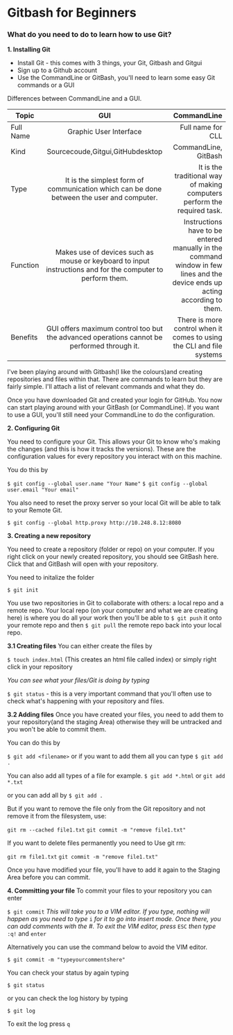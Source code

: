 # Gitbash for Beginners
### What do you need to do to learn how to use Git?

**1. Installing Git**
- Install Git - this comes with 3 things, your Git, Gitbash and Gitgui
- Sign up to a Github account
- Use the CommandLine or GitBash, you'll need to learn some easy Git commands or a GUI

Differences between CommandLine and a GUI.

| Topic        | GUI | CommandLine|
| ------------- |:-------------:| -----:|
|Full Name|	Graphic User Interface	|Full name for CLL
|Kind|Sourcecoude,Gitgui,GitHubdesktop| CommandLine, GitBash|
|Type|	It is the simplest form of communication which can be done between the user and computer.	|It is the traditional way of making computers perform the required task.|
|Function|	Makes use of devices such as mouse or keyboard to input instructions and for the computer to perform them.	|Instructions have to be entered manually in the command window in few lines and the device ends up acting according to them.|
|Benefits|	GUI offers maximum control too but the advanced operations cannot be performed through it.	|There is more control when it comes to using the CLI and file systems|


I've been playing around with Gitbash(I like the colours)and creating repositories and files within that. There are commands to learn but they are fairly simple. I'll attach a list of relevant commands and what they do.

Once you have downloaded Git and created your login for GitHub. You now can start playing around with your GitBash (or CommandLine). If you want to use a GUI, you'll still need your CommandLine to do the configuration.

**2. Configuring Git**

You need to configure your Git. This allows your Git to know who's making the changes (and this is how it tracks the versions). These are the configuration values for every repository you interact with on this machine.

You do this by

`$ git config --global user.name "Your Name"`
`$ git config --global user.email "Your email"`

You also need to reset the proxy server so your local Git will be able to talk to your Remote Git.

`$ git config --global http.proxy http://10.248.8.12:8080`

**3. Creating a new repository**

You need to create a repository (folder or repo) on your computer. If you right click on your newly created repository, you should see GitBash here. Click that and GitBash will open with your repository.

You need to initalize the folder

`$ git init`

You use two repositories in Git to collaborate with others: a local repo and a remote repo. Your local repo (on your computer and what we are creating here) is where you do all your work then you'll be able to `$ git push` it onto your remote repo and then `$ git pull` the remote repo back into your local repo.

**3.1 Creating files**
You can either create the files by

`$ touch index.html` (This creates an html file called index)
or simply right click in your repository

*You can see what your files/Git is doing by typing*

`$ git status` - this is a very important command that you'll often use to check what's happening with your repository and files.

**3.2 Adding files**
Once you have created your files, you need to add them to your repository(and the staging Area) otherwise they will be untracked and you won't be able to commit them.

You can do this by

`$ git add <filename>` or if you want to add them all you can type `$ git add .`

You can also add all types of a file for example.
`$ git add *.html` or `git add *.txt`

or you can add all by
`$ git add .`

But if you want to remove the file only from the Git repository and not remove it from the filesystem, use:

`git rm --cached file1.txt`
`git commit -m "remove file1.txt"`

If you want to delete files permanently you need to
Use git rm:

`git rm file1.txt`
`git commit -m "remove file1.txt"`

Once you have modified your file, you'll have to add it again to the Staging Area before you can commit.

**4. Committing your file**
To commit your files to your repository you can enter

`$ git commit` *This will take you to a VIM editor. If you type, nothing will happen as you need to type* `i` *for it to go into insert mode. Once there, you can add comments with the #. To exit the VIM editor, press* `ESC` *then type* `:q!` and `enter`

Alternatively you can use the command below to avoid the VIM editor.

`$ git commit -m "typeyourcommentshere"`

You can check your status by again typing

`$ git status`

or you can check the log history by typing

`$ git log `

To exit the log press
`q`
